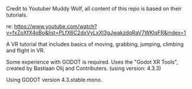 Credit to Youtuber Muddy Wolf, all content of this repo is based on their tutorials.

re: https://www.youtube.com/watch?v=fxZoXfX4oBo&list=PLfX6C2dxVyLxXl3gJwakzdqRaV7WKlqFR&index=1

A VR tutorial that includes basics of moving, grabbing, jumping, climbing and flight in VR. 

Some experience with GODOT is required.
Uses the "Godot XR Tools", created by  Bastiaan Olij and Contributers. (using version: 4.3.3)

Using GODOT version 4.3.stable.mono.


